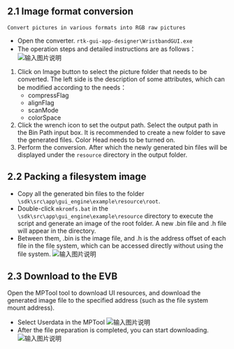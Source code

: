 ## 2.1 Image format conversion
    Convert pictures in various formats into RGB raw pictures
* Open the converter. ```rtk-gui-app-designer\WristbandGUI.exe``` 
* The operation steps and detailed instructions are as follows：
![输入图片说明](https://foruda.gitee.com/images/1669961948006214471/cf69a8dd_10088396.jpeg "20221202141623.jpg")
1. Click on Image button to select the picture folder that needs to be converted.
The left side is the description of some attributes, which can be modified according to the needs：
    - compressFlag 
    - alignFlag 
    - scanMode 
    - colorSpace 
2. Click the wrench icon to set the output path.
Select the output path in the Bin Path input box. It is recommended to create a new folder to save the generated files. Color Head needs to be turned on.
3. Perform the conversion.
After which the newly generated bin files will be displayed under the ```resource``` directory in the output folder.

## 2.2 Packing a filesystem image
* Copy all the generated bin files to the folder ```\sdk\src\app\gui_engine\example\resource\root```.
* Double-click ```mkromfs.bat``` in the ```\sdk\src\app\gui_engine\example\resource``` directory to execute the script and generate an image of the root folder. A new .bin file and .h file will appear in the directory.
* Between them, .bin is the image file, and .h is the address offset of each file in the file system, which can be accessed directly without using the file system.
![输入图片说明](https://foruda.gitee.com/images/1669961917947697024/66502364_10088396.jpeg "20221202141747.jpg")

## 2.3 Download to the EVB
Open the MPTool tool to download UI resources, and download the generated image file to the specified address (such as the file system mount address).
* Select Userdata in the MPTool
![输入图片说明](https://foruda.gitee.com/images/1661756726607530695/04525d61_11406702.png "微信图片_20220829150514.png")
* After the file preparation is completed, you can start downloading.
![输入图片说明](https://foruda.gitee.com/images/1661757159634868348/d20d4a49_11406702.png "微信图片_20220829151224.png")
























